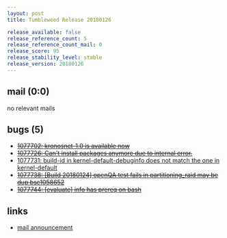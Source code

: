 ```yaml
---
layout: post
title: Tumbleweed Release 20180126

release_available: false
release_reference_count: 5
release_reference_count_mail: 0
release_score: 95
release_stability_level: stable
release_version: 20180126
---
```


## mail (0:0)

no relevant mails

## bugs (5)

<!--more-->

- ~~[1077702: kronosnet-1.0 is available now](https://bugzilla.opensuse.org/show_bug.cgi?id=1077702)~~
- ~~[1077726: Can't install packages anymore due to internal error.](https://bugzilla.opensuse.org/show_bug.cgi?id=1077726)~~
- [1077731: build-id in kernel-default-debuginfo does not match the one in kernel-default](https://bugzilla.opensuse.org/show_bug.cgi?id=1077731)
- ~~[1077738: [Build 20180124] openQA test fails in partitioning_raid may be dup bsc1058652](https://bugzilla.opensuse.org/show_bug.cgi?id=1077738)~~
- ~~[1077744: [evaluate] info has prereq on bash](https://bugzilla.opensuse.org/show_bug.cgi?id=1077744)~~



## links

- [mail announcement](https://lists.opensuse.org/opensuse-factory/2018-01/msg00642.html)
